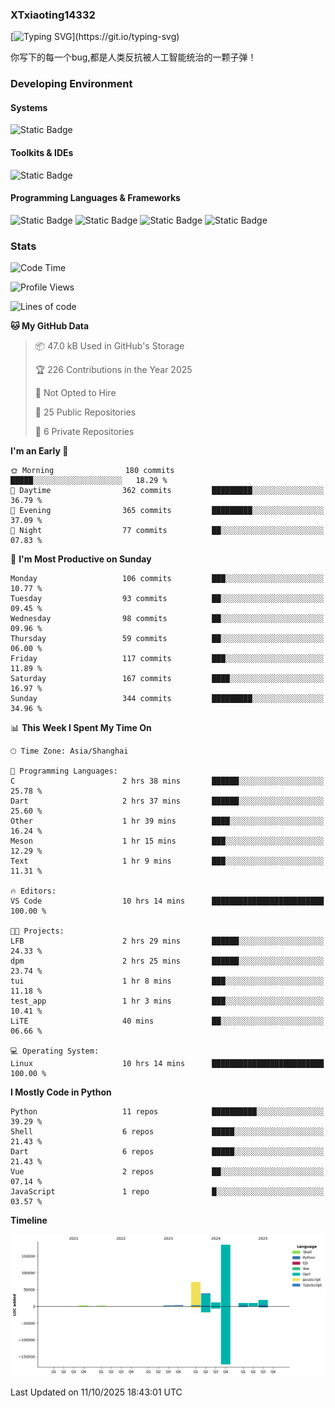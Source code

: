 ### XTxiaoting14332

[![Typing SVG](https://readme-typing-svg.herokuapp.com?font=JetBrians+Mono&pause=1000&random=false&width=435&lines=Hello+World!)](https://git.io/typing-svg)

你写下的每一个bug,都是人类反抗被人工智能统治的一颗子弹！

### Developing Environment

#### Systems

![Static Badge](https://img.shields.io/badge/Ubuntu-%20?style=flat-square&logo=ubuntu&logoColor=white&color=E34F26)

#### Toolkits & IDEs

![Static Badge](https://img.shields.io/badge/Visual%20Studio%20Code-%20?style=flat-square&logo=visualstudiocode&logoColor=white&color=blue)

#### Programming Languages & Frameworks

![Static Badge](https://img.shields.io/badge/Dart-%20?style=flat-square&logo=dart&logoColor=white&color=0175C2)
![Static Badge](https://img.shields.io/badge/Flutter-%20?style=flat-square&logo=flutter&logoColor=white&color=02569B)
![Static Badge](https://img.shields.io/badge/Python-%20?style=flat-square&logo=python&logoColor=white&color=E7A781)
![Static Badge](https://img.shields.io/badge/Bash%20Shell-%20?style=flat-square&logo=shell&logoColor=white&color=49D868)

### Stats

<!--START_SECTION:waka-->
![Code Time](http://img.shields.io/badge/Code%20Time-455%20hrs%2053%20mins-blue)

![Profile Views](http://img.shields.io/badge/Profile%20Views-0-blue)

![Lines of code](https://img.shields.io/badge/From%20Hello%20World%20I%27ve%20Written-354.4%20thousand%20lines%20of%20code-blue)

**🐱 My GitHub Data** 

> 📦 47.0 kB Used in GitHub's Storage 
 > 
> 🏆 226 Contributions in the Year 2025
 > 
> 🚫 Not Opted to Hire
 > 
> 📜 25 Public Repositories 
 > 
> 🔑 6 Private Repositories 
 > 
**I'm an Early 🐤** 

```text
🌞 Morning                180 commits         █████░░░░░░░░░░░░░░░░░░░░   18.29 % 
🌆 Daytime                362 commits         █████████░░░░░░░░░░░░░░░░   36.79 % 
🌃 Evening                365 commits         █████████░░░░░░░░░░░░░░░░   37.09 % 
🌙 Night                  77 commits          ██░░░░░░░░░░░░░░░░░░░░░░░   07.83 % 
```
📅 **I'm Most Productive on Sunday** 

```text
Monday                   106 commits         ███░░░░░░░░░░░░░░░░░░░░░░   10.77 % 
Tuesday                  93 commits          ██░░░░░░░░░░░░░░░░░░░░░░░   09.45 % 
Wednesday                98 commits          ██░░░░░░░░░░░░░░░░░░░░░░░   09.96 % 
Thursday                 59 commits          ██░░░░░░░░░░░░░░░░░░░░░░░   06.00 % 
Friday                   117 commits         ███░░░░░░░░░░░░░░░░░░░░░░   11.89 % 
Saturday                 167 commits         ████░░░░░░░░░░░░░░░░░░░░░   16.97 % 
Sunday                   344 commits         █████████░░░░░░░░░░░░░░░░   34.96 % 
```


📊 **This Week I Spent My Time On** 

```text
🕑︎ Time Zone: Asia/Shanghai

💬 Programming Languages: 
C                        2 hrs 38 mins       ██████░░░░░░░░░░░░░░░░░░░   25.78 % 
Dart                     2 hrs 37 mins       ██████░░░░░░░░░░░░░░░░░░░   25.60 % 
Other                    1 hr 39 mins        ████░░░░░░░░░░░░░░░░░░░░░   16.24 % 
Meson                    1 hr 15 mins        ███░░░░░░░░░░░░░░░░░░░░░░   12.29 % 
Text                     1 hr 9 mins         ███░░░░░░░░░░░░░░░░░░░░░░   11.31 % 

🔥 Editors: 
VS Code                  10 hrs 14 mins      █████████████████████████   100.00 % 

🐱‍💻 Projects: 
LFB                      2 hrs 29 mins       ██████░░░░░░░░░░░░░░░░░░░   24.33 % 
dpm                      2 hrs 25 mins       ██████░░░░░░░░░░░░░░░░░░░   23.74 % 
tui                      1 hr 8 mins         ███░░░░░░░░░░░░░░░░░░░░░░   11.18 % 
test_app                 1 hr 3 mins         ███░░░░░░░░░░░░░░░░░░░░░░   10.41 % 
LiTE                     40 mins             ██░░░░░░░░░░░░░░░░░░░░░░░   06.66 % 

💻 Operating System: 
Linux                    10 hrs 14 mins      █████████████████████████   100.00 % 
```

**I Mostly Code in Python** 

```text
Python                   11 repos            ██████████░░░░░░░░░░░░░░░   39.29 % 
Shell                    6 repos             █████░░░░░░░░░░░░░░░░░░░░   21.43 % 
Dart                     6 repos             █████░░░░░░░░░░░░░░░░░░░░   21.43 % 
Vue                      2 repos             ██░░░░░░░░░░░░░░░░░░░░░░░   07.14 % 
JavaScript               1 repo              █░░░░░░░░░░░░░░░░░░░░░░░░   03.57 % 
```



**Timeline**

![Lines of Code chart](https://raw.githubusercontent.com/XTxiaoting14332/XTxiaoting14332/main/assets/bar_graph.png)


 Last Updated on 11/10/2025 18:43:01 UTC
<!--END_SECTION:waka-->